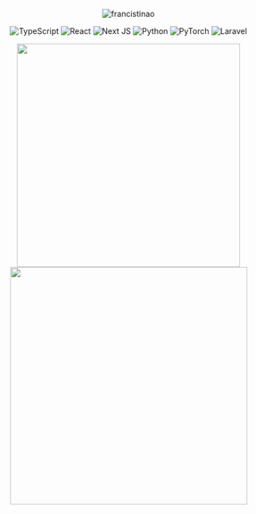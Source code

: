<p align="center"><img src="https://komarev.com/ghpvc/?username=francistinao&label=Profile%20views&color=0e75b6&style=flat" alt="francistinao"/></p>

<p align="center">
  <img src="https://img.shields.io/badge/typescript-%231e1e1e.svg?style=for-the-badge&logo=typescript&logoColor=white" alt="TypeScript" />
  <img src="https://img.shields.io/badge/react-%231e1e1e.svg?style=for-the-badge&logo=react&logoColor=white" alt="React" />
   <img src="https://img.shields.io/badge/Next.js-%231e1e1e.svg?style=for-the-badge&logo=Next.js&logoColor=white" alt="Next JS" />
  <img src="https://img.shields.io/badge/python-%231e1e1e.svg?style=for-the-badge&logo=python&logoColor=white" alt="Python" />
  <img src="https://img.shields.io/badge/PyTorch-%231e1e1e.svg?style=for-the-badge&logo=PyTorch&logoColor=white" alt="PyTorch" />
  <img src="https://img.shields.io/badge/laravel-%231e1e1e.svg?style=for-the-badge&logo=laravel&logoColor=white" alt="Laravel" />
 
</p>

<div align="center">
  <img width="400" src="https://github-readme-stats.vercel.app/api?username=francistinao&theme=dark&show_icons=true&hide_border=true&count_private=true" />
   <img width="425" src="https://github-readme-streak-stats.herokuapp.com/?user=francistinao&theme=dark&hide_border=true" />
</div>
